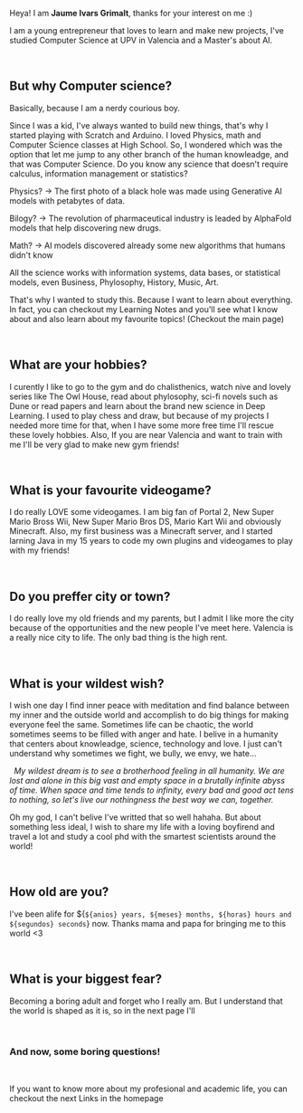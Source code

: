 Heya! I am **Jaume Ivars Grimalt**, thanks for your interest on me :)

I am a young entrepreneur that loves to learn and make new projects, I've studied Computer Science at UPV in Valencia and a Master's about AI.

&nbsp;

## But why Computer science?

Basically, because I am a nerdy courious boy.

Since I was a kid, I've always wanted to build new things, that's why I started playing with Scratch and Arduino. I loved Physics, math and Computer Science classes at High School.
So, I wondered which was the option that let me jump to any other branch of the human knowleadge, and that was Computer Science. Do you know any science that doesn't require calculus, information management or statistics?

Physics? -> The first photo of a black hole was made using Generative AI models with petabytes of data.

Bilogy? -> The revolution of pharmaceutical industry is leaded by AlphaFold models that help discovering new drugs.

Math? -> AI models discovered already some new algorithms that humans didn't know

All the science works with information systems, data bases, or statistical models, even Business, Phylosophy, History, Music, Art.

That's why I wanted to study this. Because I want to learn about everything. In fact, you can checkout my Learning Notes and you'll see what I know about and also learn about my favourite topics! (Checkout the main page)

&nbsp;

## What are your hobbies?

I curently I like to go to the gym and do chalisthenics, watch nive and lovely series like The Owl House, read about phylosophy, sci-fi novels such as Dune or read papers and learn about the brand new science in Deep Learning.
I used to play chess and draw, but because of my projects I needed more time for that, when I have some more free time I'll rescue these lovely hobbies. Also, If you are near Valencia and want to train with me I'll be very glad to make new gym friends!

&nbsp;

## What is your favourite videogame?

I do really LOVE some videogames. I am big fan of Portal 2, New Super Mario Bross Wii, New Super Mario Bros DS, Mario Kart Wii and obviously Minecraft. Also, my first business was a Minecraft server, and I started larning Java in my 15 years to code my own plugins and videogames to play with my friends!

&nbsp;

## Do you preffer city or town?

I do really love my old friends and my parents, but I admit I like more the city because of the opportunities and the new people I've meet here. Valencia is a really nice city to life. The only bad thing is the high rent.

&nbsp;

## What is your wildest wish?

I wish one day I find inner peace with meditation and find balance between my inner and the outside world and accomplish to do big things for making everyone feel the same.
Sometimes life can be chaotic, the world sometimes seems to be filled with anger and hate. I belive in a humanity that centers about knowleadge, science, technology and love.
I just can't understand why sometimes we fight, we bully, we envy, we hate...

&nbsp;
*My wildest dream is to see a brotherhood feeling in all humanity. We are lost and alone in this big vast and empty space in a brutally infinite abyss of time. When space and time tends to infinity, every bad and good act tens to nothing, so let's live our nothingness the best way we can, together.*

Oh my god, I can't belive I've writted that so well hahaha. But about something less ideal, I wish to share my life with a loving boyfirend and travel a lot and study a cool phd with the smartest scientists around the world!

&nbsp;

## How old are you?

I've been alife for ${`${anios} years, ${meses} months, ${horas} hours and ${segundos} seconds`} now. Thanks mama and papa for bringing me to this world <3


&nbsp;

## What is your biggest fear?

Becoming a boring adult and forget who I really am. But I understand that the world is shaped as it is, so in the next page I'll 


&nbsp;


### And now, some boring questions!

&nbsp;

If you want to know more about my profesional and academic life, you can checkout the next Links in the homepage